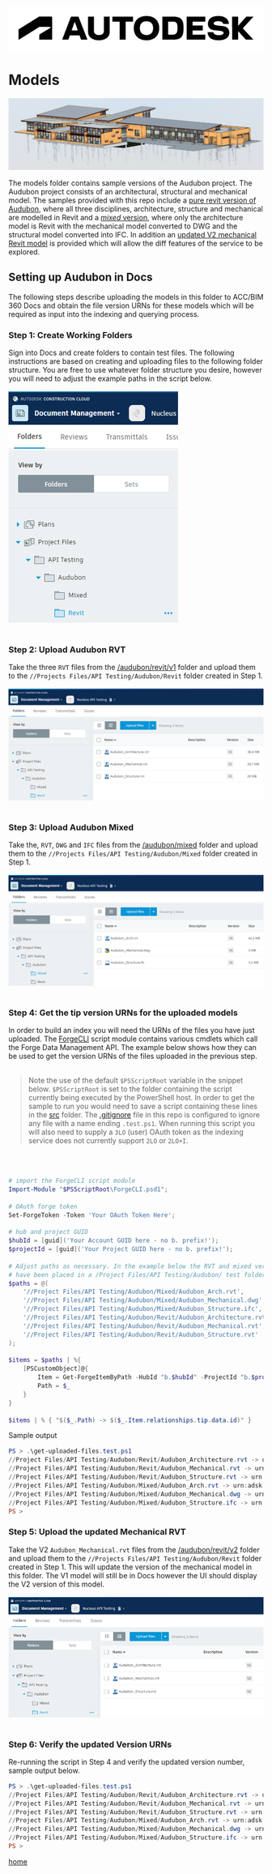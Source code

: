 ![alt text](../doc/img/autodesk-logo.png "Autodesk (c)")

# Models

![alt text](../doc/img/audubon-banner.png "Autodesk (c)")

The models folder contains sample versions of the Audubon project. The Audubon project consists of an architectural, structural and mechanical model. The samples provided with this repo include a [pure revit version of Audubon](./audubon/revit/v1), where all three disciplines, architecture, structure and mechanical are modelled in Revit and a [_mixed_ version](./audubon/mixed), where only the architecture model is Revit with the mechanical model converted to DWG and the structural model converted into IFC. In addition an [updated V2 mechanical Revit model](./audubon/revit/v2) is provided which will allow the diff features of the service to be explored.

## Setting up Audubon in Docs

The following steps describe uploading the models in this folder to ACC/BIM 360 Docs and obtain the file version URNs for these models which will be required as input into the indexing and querying process.

### Step 1: Create Working Folders

Sign into Docs and create folders to contain test files. The following instructions are based on creating and uploading files to the following folder structure. You are free to use whatever folder structure you desire, however you will need to adjust the example paths in the script below.
<br/>
<br/>
![alt text](../doc/img/img-1-create-folders.png "Autodesk (c)")
</br>
</br>

### Step 2: Upload Audubon RVT

Take the three `RVT` files from the [/audubon/revit/v1](./audubon/revit/v1) folder and upload them to the `//Projects Files/API Testing/Audubon/Revit` folder created in Step 1.
<br/>
<br/>
![alt text](../doc/img/img-2-upload-rvt.png "Autodesk (c)")
</br>
</br>

### Step 3: Upload Audubon Mixed

Take the, `RVT`, `DWG` and `IFC` files from the [/audubon/mixed](./audubon/mixed) folder and upload them to the `//Projects Files/API Testing/Audubon/Mixed` folder created in Step 1.
<br/>
<br/>
![alt text](../doc/img/img-3-upload-mixed.png "Autodesk (c)")
</br>
</br>

### Step 4: Get the tip version URNs for the uploaded models

In order to build an index you will need the URNs of the files you have just uploaded. The [ForgeCLI](./src/ForgeCLI.psd1) script module contains various cmdlets which call the Forge Data Management API. The example below shows how they can be used to get the version URNs of the files uploaded in the previous step.
</br>
</br>

> Note the use of the default `$PSScriptRoot` variable in the snippet below. `$PSScriptRoot` is set to the folder containing the script currently being executed by the PowerShell host. In order to get the sample to run you would need to save a script containing these lines in the [src](./src) folder. The [.gitignore](./.gitignore) file in this repo is configured to ignore any file with a name ending `.test.ps1`. When running this script you will also need to supply a `3LO` (user) OAuth token as the indexing service does not currently support `2LO` or `2LO+I`.

</br>
</br>

```PowerShell
# import the ForgeCLI script module
Import-Module "$PSScriptRoot\ForgeCLI.psd1";

# OAuth forge token
Set-ForgeToken -Token 'Your OAuth Token Here'; 

# hub and project GUID
$hubId = [guid]('Your Account GUID here - no b. prefix!');
$projectId = [guid]('Your Project GUID here - no b. prefix!');

# Adjust paths as necessary. In the example below the RVT and mixed versions of Audubon
# have been placed in a /Project Files/API Testing/Audubon/ test folder...
$paths = @(
    '//Project Files/API Testing/Audubon/Mixed/Audubon_Arch.rvt',
    '//Project Files/API Testing/Audubon/Mixed/Audubon_Mechanical.dwg',
    '//Project Files/API Testing/Audubon/Mixed/Audubon_Structure.ifc',
    '//Project Files/API Testing/Audubon/Revit/Audubon_Architecture.rvt',
    '//Project Files/API Testing/Audubon/Revit/Audubon_Mechanical.rvt',
    '//Project Files/API Testing/Audubon/Revit/Audubon_Structure.rvt'
);

$items = $paths | %{ 
    [PSCustomObject]@{
        Item = Get-ForgeItemByPath -HubId "b.$hubId" -ProjectId "b.$projectId" -Path $_ -Verbose
        Path = $_
    } 
}

$items | % { "$($_.Path) -> $($_.Item.relationships.tip.data.id)" }
```

Sample output

```PowerShell
PS > .\get-uploaded-files.test.ps1
//Project Files/API Testing/Audubon/Revit/Audubon_Architecture.rvt -> urn:adsk.wipprod:fs.file:vf.OGB3DgCdTQq--zcEsvlm6A?version=1
//Project Files/API Testing/Audubon/Revit/Audubon_Mechanical.rvt -> urn:adsk.wipprod:fs.file:vf.HdCtnuXlRVGYJsJI7pS90Q?version=1
//Project Files/API Testing/Audubon/Revit/Audubon_Structure.rvt -> urn:adsk.wipprod:fs.file:vf.3F_w-tXFS3eabQ1RyR_PFg?version=1
//Project Files/API Testing/Audubon/Mixed/Audubon_Arch.rvt -> urn:adsk.wipprod:fs.file:vf.jVZqhVFrT-uYHUyJBQw0Fw?version=1
//Project Files/API Testing/Audubon/Mixed/Audubon_Mechanical.dwg -> urn:adsk.wipprod:fs.file:vf.r3FFvBNpS0yMY_tCId5rCA?version=1
//Project Files/API Testing/Audubon/Mixed/Audubon_Structure.ifc -> urn:adsk.wipprod:fs.file:vf.dHJseGsXTc2eIVXRz_Xxvw?version=1
PS > 
```

### Step 5: Upload the updated Mechanical RVT

Take the V2 `Audubon_Mechanical.rvt` files from the [/audubon/revit/v2](./audubon/revit/v2) folder and upload them to the `//Projects Files/API Testing/Audubon/Revit` folder created in Step 1. This will update the version of the mechanical model in this folder. The V1 model will still be in Docs however the UI should display the V2 version of this model.
<br/>
<br/>
![alt text](../doc/img/img-4-upload-new-mechanical.png "Autodesk (c)")
</br>
</br>

### Step 6: Verify the updated Version URNs

Re-running the script in Step 4 and verify the updated version number, sample output below.

```PowerShell
PS > .\get-uploaded-files.test.ps1
//Project Files/API Testing/Audubon/Revit/Audubon_Architecture.rvt -> urn:adsk.wipprod:fs.file:vf.OGB3DgCdTQq--zcEsvlm6A?version=1
//Project Files/API Testing/Audubon/Revit/Audubon_Mechanical.rvt -> urn:adsk.wipprod:fs.file:vf.HdCtnuXlRVGYJsJI7pS90Q?version=2
//Project Files/API Testing/Audubon/Revit/Audubon_Structure.rvt -> urn:adsk.wipprod:fs.file:vf.3F_w-tXFS3eabQ1RyR_PFg?version=1
//Project Files/API Testing/Audubon/Mixed/Audubon_Arch.rvt -> urn:adsk.wipprod:fs.file:vf.jVZqhVFrT-uYHUyJBQw0Fw?version=1
//Project Files/API Testing/Audubon/Mixed/Audubon_Mechanical.dwg -> urn:adsk.wipprod:fs.file:vf.r3FFvBNpS0yMY_tCId5rCA?version=1
//Project Files/API Testing/Audubon/Mixed/Audubon_Structure.ifc -> urn:adsk.wipprod:fs.file:vf.dHJseGsXTc2eIVXRz_Xxvw?version=1
PS > 
```
[home](../README.md)